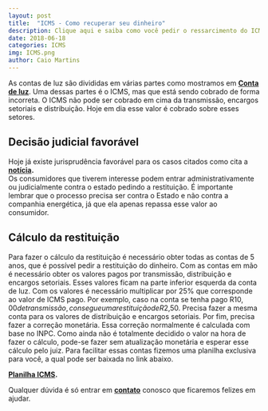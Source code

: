 ```yaml
---
layout: post
title:  "ICMS - Como recuperar seu dinheiro"
description: Clique aqui e saiba como você pedir o ressarcimento do ICMS pago em suas contas, diminuindo seu preço e ainda sendo ressarcido pelos últimos 6 anos
date: 2018-06-18
categories: ICMS
img: ICMS.png
author: Caio Martins
---
```


As contas de luz são divididas em várias partes como mostramos em **[Conta de luz](http://primariaenergia.com/blog/Conta-de-luz-Guia-completo)**. Uma dessas partes é o ICMS, mas que está sendo cobrado de forma incorreta. O ICMS não pode ser cobrado em cima da transmissão, encargos setoriais e distribuição. Hoje em dia esse valor é cobrado sobre esses setores.
 
## Decisão judicial favorável  
  
Hoje já existe jurisprudência favorável para os casos citados como cita a **[notícia]( https://www.em.com.br/app/noticia/economia/2017/04/03/internas_economia,859242/cresce-veto-da-justica-em-cobrancas-de-icms-na-conta-de-luz.shtml).**   
Os consumidores que tiverem interesse podem entrar administrativamente ou judicialmente contra o estado pedindo a restituição. É importante lembrar que o processo precisa ser contra o Estado e não contra a companhia energética, já que ela apenas repassa esse valor ao consumidor.  
  
## Cálculo da restituição  
    
Para fazer o cálculo da restituição é necessário obter todas as contas de 5 anos, que é possível pedir a restituição do dinheiro. Com as contas em mão é necessário obter os valores pagos por transmissão, distribuição e encargos setoriais. Esses valores ficam na parte inferior esquerda da conta de luz. 
Com os valores é necessário multiplicar por 25% que corresponde ao valor de ICMS pago. Por exemplo, caso na conta se tenha pago R$10,00 de transmissão, consegue uma restituição de R$2,50. Precisa fazer a mesma conta para os valores de distribuição e encargos setoriais. Por fim, precisa fazer a correção monetária. Essa correção normalmente é calculada com base no INPC. Como ainda não é totalmente decidido o valor na hora de fazer o cálculo, pode-se fazer sem atualização monetária e esperar esse cálculo pelo juiz.
Para facilitar essas contas fizemos uma planilha exclusiva para você, a qual pode ser baixada no link abaixo.  
   
 **[Planilha ICMS](http://primariaenergia.com/icms).**
  
Qualquer dúvida é só entrar em **[contato](http://primariaenergia.com/contact)** conosco que ficaremos felizes em ajudar. 



